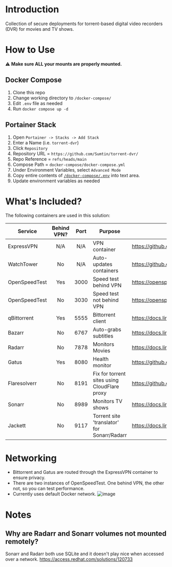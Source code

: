 # Introduction
Collection of secure deployments for torrent-based digital video recorders (DVR) for movies and TV shows.

# How to Use

:warning: **Make sure ALL your mounts are properly mounted.**

## Docker Compose

1. Clone this repo
1. Change working directory to `/docker-compose/`
1. Edit `.env` file as needed
1. Run `docker compose up -d`

## Portainer Stack

1. Open `Portainer -> Stacks -> Add Stack`
2. Enter a Name (i.e. `torrent-dvr`)
3. Click `Repository`
4. Repository URL = `https://github.com/Sumtin/torrent-dvr/`
5. Repo Reference = `refs/heads/main`
6. Compose Path = `docker-compose/docker-compose.yml`
7. Under Environment Variables, select `Advanced Mode`
8. Copy entire contents of [`/docker-compose/.env`](https://github.com/Sumtin/torrent-dvr/blob/main/docker-compose/.env) into text area.
9. Update environment variables as needed

# What's Included?

The following containers are used in this solution:

| Service | Behind VPN? | Port | Purpose | Official Docs |
|---|:---:|:---:|---|---|
| ExpressVPN | N/A | N/A | VPN container |https://github.com/polkaned/dockerfiles/tree/master/expressvpn |
|WatchTower|No|N/A|Auto-updates containers|https://github.com/containrrr/watchtower| 
|OpenSpeedTest|Yes|3000|Speed test behind VPN|https://openspeedtest.com/|
|OpenSpeedTest|No|3030|Speed test not behind VPN|https://openspeedtest.com/|
|qBittorrent|Yes|5555|Bittorrent client|https://docs.linuxserver.io/images/docker-qbittorrent|
|Bazarr|No|6767|Auto-grabs subtitles|https://docs.linuxserver.io/images/docker-bazarr|
|Radarr|No|7878|Monitors Movies|https://docs.linuxserver.io/images/docker-radarr|
|Gatus|Yes|8080|Health monitor|https://github.com/TwiN/gatus|
|Flaresolverr|No|8191|Fix for torrent sites using CloudFlare proxy|https://github.com/FlareSolverr/FlareSolverr|
|Sonarr|No|8989|Monitors TV shows|https://docs.linuxserver.io/images/docker-sonarr|
|Jackett|No|9117|Torrent site 'translator' for Sonarr/Radarr |https://docs.linuxserver.io/images/docker-jackett|


# Networking

- Bittorrent and Gatus are routed through the ExpressVPN container to ensure privacy.  
- There are two instances of OpenSpeedTest.  One behind VPN, the other not, so you can test performance.
- Currently uses default Docker network.
![image](https://github.com/Sumtin/torrent-dvr/assets/6676557/06efc94e-dedb-4ca3-90b4-585fa202c308)


# Notes
## Why are Radarr and Sonarr volumes not mounted remotely?
Sonarr and Radarr both use SQLite and it doesn't play nice when accessed over a network. 
https://access.redhat.com/solutions/120733
